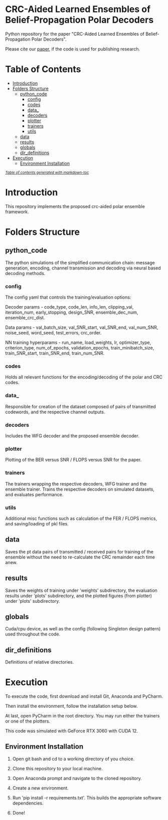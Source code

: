 # CRC-Aided Learned Ensembles of Belief-Propagation Polar Decoders

Python repository for the paper "CRC-Aided Learned Ensembles of Belief-Propagation Polar Decoders".

Please cite our [paper](https://arxiv.org/), if the code is used for publishing research.

# Table of Contents

- [Introduction](#introduction)
- [Folders Structure](#folders-structure)
  * [python_code](#python_code)
    + [config](#config)
    + [codes](#codes)
    + [data_](#data_)
    + [decoders](#decoders)
    + [plotter](#plotter)
    + [trainers](#trainers)
    + [utils](#utils)
  * [data](#data)
  * [results](#results)
  * [globals](#globals)
  * [dir_definitions](#dir_definitions)
- [Execution](#execution)
  * [Environment Installation](#environment-installation)

<small><i><a href='http://ecotrust-canada.github.io/markdown-toc/'>Table of contents generated with markdown-toc</a></i></small>

# Introduction

This repository implements the proposed crc-aided polar ensemble framework.

# Folders Structure

## python_code 

The python simulations of the simplified communication chain: message generation, encoding, channel transmission and decoding via neural based decoding methods.

### config

The config yaml that controls the training/evaluation options:

Decoder params - code_type, code_len, info_len, clipping_val, iteration_num, early_stopping, design_SNR, ensemble_dec_num, ensemble_crc_dist.

Data params - val_batch_size, val_SNR_start, val_SNR_end, val_num_SNR, noise_seed, word_seed, test_errors, crc_order.

NN training hyperparams - run_name, load_weights, lr, optimizer_type, criterion_type, num_of_epochs, validation_epochs, train_minibatch_size, train_SNR_start, train_SNR_end, train_num_SNR.

### codes 

Holds all relevant functions for the encoding/decoding of the polar and CRC codes.

### data_ 

Responsible for creation of the dataset composed of pairs of transmitted codewords, and the respective channel outputs.

### decoders

Includes the WFG decoder and the proposed ensemble decoder.

### plotter

Plotting of the BER versus SNR / FLOPS versus SNR for the paper.

### trainers

The trainers wrapping the respective decoders, WFG trainer and the ensemble trainer. Trains the respective decoders on simulated datasets, and evaluates performance.

### utils

Additional misc functions such as calculation of the FER / FLOPS metrics, and saving/loading of pkl files.

## data

Saves the pt data pairs of transmitted / received pairs for training of the ensemble without the need to re-calculate the CRC remainder each time anew.

## results 

Saves the weights of training under 'weights' subdirectory, the evaluation results under 'plots' subdirectory, and the plotted figures (from plotter) under 'plots' subdirectory. 

## globals 

Cuda/cpu device, as well as the config (following Singleton design pattern) used throughout the code.

## dir_definitions 

Definitions of relative directories.

# Execution

To execute the code, first download and install Git, Anaconda and PyCharm.

Then install the environment, follow the installation setup below. 

At last, open PyCharm in the root directory. You may run either the trainers or one of the plotters.

This code was simulated with GeForce RTX 3060 with CUDA 12. 

## Environment Installation

1. Open git bash and cd to a working directory of you choice.

2. Clone this repository to your local machine.

3. Open Anaconda prompt and navigate to the cloned repository.

4. Create a new environment.

5. Run 'pip install -r requirements.txt'. This builds the appropriate software dependencies.

6. Done!
